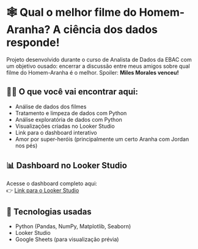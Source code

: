 # 🕸️ Qual o melhor filme do Homem-Aranha? A ciência dos dados responde!

Projeto desenvolvido durante o curso de Analista de Dados da EBAC com um objetivo ousado: encerrar a discussão entre meus amigos sobre qual filme do Homem-Aranha é o melhor. Spoiler: **Miles Morales venceu!**

## 👨‍💻 O que você vai encontrar aqui:
- Análise de dados dos filmes
- Tratamento e limpeza de dados com Python
- Análise exploratória de dados com Python
- Visualizações criadas no Looker Studio
- Link para o dashboard interativo
- Amor por super-heróis (principalmente um certo Aranha com Jordan nos pés)

## 📊 Dashboard no Looker Studio
Acesse o dashboard completo aqui:  
👉 [Link para o Looker Studio](https://lookerstudio.google.com/reporting/f5bea7bd-9637-4c4d-a781-798578ae05a6)

## 🐍 Tecnologias usadas
- Python (Pandas, NumPy, Matplotlib, Seaborn)
- Looker Studio
- Google Sheets (para visualização prévia)
